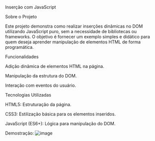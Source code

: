 Inserção com JavaScript

Sobre o Projeto

Este projeto demonstra como realizar inserções dinâmicas no DOM utilizando JavaScript puro, sem a necessidade de bibliotecas ou frameworks. O objetivo é fornecer um exemplo simples e didático para quem deseja aprender manipulação de elementos HTML de forma programática.

Funcionalidades

Adição dinâmica de elementos HTML na página.

Manipulação da estrutura do DOM.

Interação com eventos do usuário.

Tecnologias Utilizadas

HTML5: Estruturação da página.

CSS3: Estilização básica para os elementos inseridos.

JavaScript (ES6+): Lógica para manipulação do DOM.

Demostração: 
![image](https://github.com/user-attachments/assets/f2ddfa45-c7de-46a8-a4e4-dda4821ef746)
